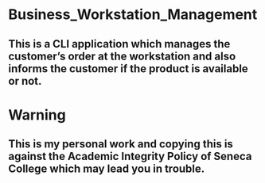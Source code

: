 # Business_Workstation_Management

## This is a CLI application which manages the customer’s order at the workstation and also informs the customer if the product is available or not.

# Warning

## This is my personal work and copying this is against the Academic Integrity Policy of Seneca College which may lead you in trouble.
